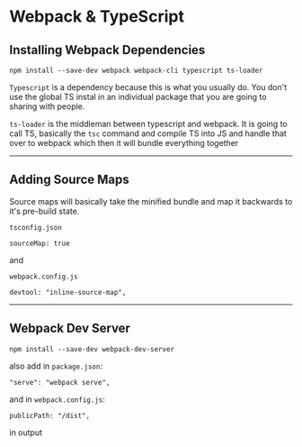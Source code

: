 # Webpack & TypeScript

## Installing Webpack Dependencies

```
npm install --save-dev webpack webpack-cli typescript ts-loader
```

`Typescript` is a dependency because this is what you usually do. You don't use the global TS instal in an individual package that you are going to sharing with people.

`ts-loader` is the middleman between typescript and webpack. It is going to call TS, basically the `tsc` command and compile TS into JS and handle that over to webpack which then it will bundle everything together

---

## Adding Source Maps

Source maps will basically take the minified bundle and map it backwards to it's pre-build state.

`tsconfig.json`

```
sourceMap: true
```

and

`webpack.config.js`

```
devtool: "inline-source-map",
```

---

## Webpack Dev Server

```
npm install --save-dev webpack-dev-server
```

also add in `package.json`:

```
"serve": "webpack serve",
```

and in `webpack.config.js`:

```
publicPath: "/dist",
```

in output
